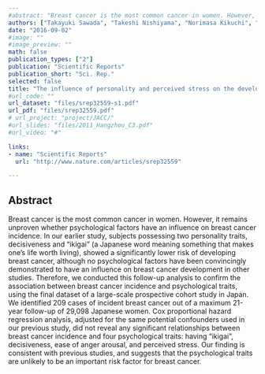 ```yaml
---
#abstract: "Breast cancer is the most common cancer in women. However, it remains unproven whether psychological factors have an influence on breast cancer incidence. In our earlier study, subjects possessing two personality traits, decisiveness and “ikigai” (a Japanese word meaning something that makes one’s life worth living), showed a significantly lower risk of developing breast cancer, although no psychological factors have been convincingly demonstrated to have an influence on breast cancer development in other studies. Therefore, we conducted this follow-up analysis to confirm the association between breast cancer incidence and psychological traits, using the final dataset of a large-scale prospective cohort study in Japan. We identified 209 cases of incident breast cancer out of a maximum 21-year follow-up of 29,098 Japanese women. Cox proportional hazard regression analysis, adjusted for the same potential confounders used in our previous study, did not reveal any significant relationships between breast cancer incidence and four psychological traits: having “ikigai”, decisiveness, ease of anger arousal, and perceived stress. Our finding is consistent with previous studies, and suggests that the psychological traits are unlikely to be an important risk factor for breast cancer."
authors: ["Takayuki Sawada", "Takeshi Nishiyama", "Norimasa Kikuchi", "Chaochen Wang", "Yingsong Lin", "Yoshiyuki Watanabe", "Akiko Tamakoshi", "Shogo Kikuchi"]
date: "2016-09-02"
#image: ""
#image_preview: ""
math: false
publication_types: ["2"]
publication: "Scientific Reports"
publication_short: "Sci. Rep."
selected: false
title: "The influence of personality and perceived stress on the development of breast cancer: 20-year follow-up of 29,098 Japanese women"
#url_code: ""
url_dataset: "files/srep32559-s1.pdf"
url_pdf: "files/srep32559.pdf"
# url_project: "project/JACC/"
#url_slides: "files/2011_Hangzhou_C3.pdf"
#url_video: "#"

links:
- name: "Scientific Reports"
  url: "http://www.nature.com/articles/srep32559"

---
```



## Abstract

Breast cancer is the most common cancer in women. However, it remains unproven whether psychological factors have an influence on breast cancer incidence. In our earlier study, subjects possessing two personality traits, decisiveness and “ikigai” (a Japanese word meaning something that makes one’s life worth living), showed a significantly lower risk of developing breast cancer, although no psychological factors have been convincingly demonstrated to have an influence on breast cancer development in other studies. Therefore, we conducted this follow-up analysis to confirm the association between breast cancer incidence and psychological traits, using the final dataset of a large-scale prospective cohort study in Japan. We identified 209 cases of incident breast cancer out of a maximum 21-year follow-up of 29,098 Japanese women. Cox proportional hazard regression analysis, adjusted for the same potential confounders used in our previous study, did not reveal any significant relationships between breast cancer incidence and four psychological traits: having “ikigai”, decisiveness, ease of anger arousal, and perceived stress. Our finding is consistent with previous studies, and suggests that the psychological traits are unlikely to be an important risk factor for breast cancer.
